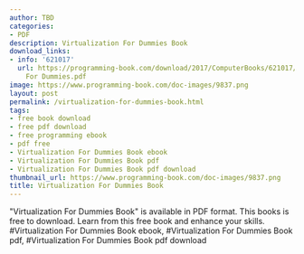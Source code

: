 ```yaml
---
author: TBD
categories:
- PDF
description: Virtualization For Dummies Book
download_links:
- info: '621017'
  url: https://programming-book.com/download/2017/ComputerBooks/621017/Virtualization
    For Dummies.pdf
image: https://www.programming-book.com/doc-images/9837.png
layout: post
permalink: /virtualization-for-dummies-book.html
tags:
- free book download
- free pdf download
- free programming ebook
- pdf free
- Virtualization For Dummies Book ebook
- Virtualization For Dummies Book pdf
- Virtualization For Dummies Book pdf download
thumbnail_url: https://www.programming-book.com/doc-images/9837.png
title: Virtualization For Dummies Book
---
```


 
<div class="item-desc text-justify">
  "Virtualization For Dummies Book" is available in PDF format. This books is free to download. Learn from this free book and enhance your skills.
  <br>
  #Virtualization For Dummies Book ebook, #Virtualization For Dummies Book pdf, #Virtualization For Dummies Book pdf download
</div>